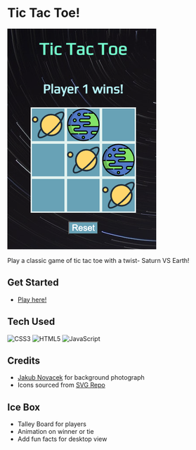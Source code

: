 # Tic Tac Toe!

![main screenshot](assets/Screen%20Shot%202022-08-30%20at%206.51.22%20PM.png)

Play a classic game of tic tac toe with a twist- Saturn VS Earth!

## Get Started
* [Play here!](https://ttt-weekend-rachelkinzel.netlify.app/)

## Tech Used
![CSS3](https://img.shields.io/badge/css3-%231572B6.svg?style=for-the-badge&logo=css3&logoColor=white)
![HTML5](https://img.shields.io/badge/html5-%23E34F26.svg?style=for-the-badge&logo=html5&logoColor=white)
![JavaScript](https://img.shields.io/badge/javascript-%23323330.svg?style=for-the-badge&logo=javascript&logoColor=%23F7DF1E)

## Credits
* [Jakub Novacek](https://www.instagram.com/jakubnovacek2022/) for background photograph
* Icons sourced from [SVG Repo](https://www.svgrepo.com/)

## Ice Box
* Talley Board for players
* Animation on winner or tie
* Add fun facts for desktop view
